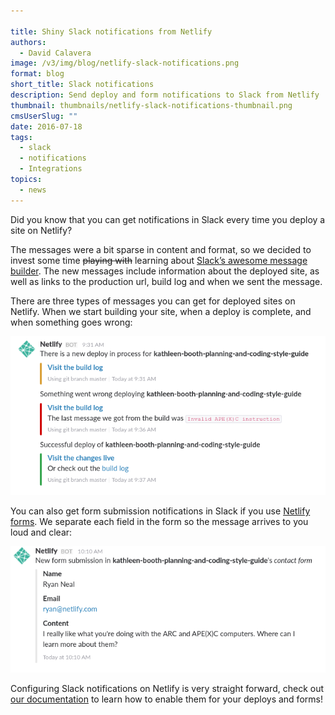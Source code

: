 ```yaml
---

title: Shiny Slack notifications from Netlify
authors:
  - David Calavera
image: /v3/img/blog/netlify-slack-notifications.png
format: blog
short_title: Slack notifications
description: Send deploy and form notifications to Slack from Netlify
thumbnail: thumbnails/netlify-slack-notifications-thumbnail.png
cmsUserSlug: ""
date: 2016-07-18
tags:
  - slack
  - notifications
  - Integrations
topics:
  - news
---
```


Did you know that you can get notifications in Slack every time you deploy a site on Netlify?

The messages were a bit sparse in content and format, so we decided to invest some time <s>playing with</s> learning about [Slack’s awesome message builder](https://api.slack.com/docs/messages/builder). The new messages include information about the deployed site, as well as links to the production url, build log and when we sent the message.

There are three types of messages you can get for deployed sites on Netlify. When we start building your site, when a deploy is complete, and when something goes wrong:

![](/v3/img/blog/netlify-slack-deploy-notifications.png)

You can also get form submission notifications in Slack if you use [Netlify forms](/docs/form-handling). We separate each field in the form so the message arrives to you loud and clear:

![](/v3/img/blog/netlify-slack-form-notifications.png)

Configuring Slack notifications on Netlify is very straight forward, check out [our documentation](/docs/webhooks) to learn how to enable them for your deploys and forms!
